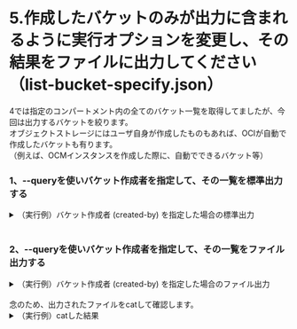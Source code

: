 # 5.作成したバケットのみが出力に含まれるように実行オプションを変更し、その結果をファイルに出力してください（list-bucket-specify.json）

4では指定のコンパートメント内の全てのバケット一覧を取得してましたが、今回は出力するバケットを絞ります。<br>
オブジェクトストレージにはユーザ自身が作成したものもあれば、OCIが自動で作成したバケットも有ります。<br>
（例えば、OCMインスタンスを作成した際に、自動でできるバケット等）

### 1、--queryを使いバケット作成者を指定して、その一覧を標準出力する

<details><summary>（実行例）バケット作成者 (created-by) を指定した場合の標準出力</summary><div>

  
```console

ritsuko_to@cloudshell:~ (us-ashburn-1)$ oci os bucket list --compartment-id ocid1.compartment.oc1..aaaaaaaaxxxxxxxxxxxx --namespace-name hoge_namespace --query 'data[?"created-by"==`ocid1.saml2idp.oc1..aaaaaaaaxxxxxxxxxxxxxxxxxxxxxx/hoge.hoge@oracle.com`]'
[
  {
    "compartment-id": "ocid1.compartment.oc1..aaaaaaaaxxxxxxxxxxxx",
    "created-by": "ocid1.saml2idp.oc1..aaaaaaaaxxxxxxxxxxxxxxxxxxxxxx/hoge.hoge@oracle.com",
    "defined-tags": null,
    "etag": "d3913cf0-5f8d-45e7-81b3-cd99ebd0f215",
    "freeform-tags": null,
    "name": "test_bucket-20231101-2011_clone",
    "namespace": "hoge_namespace",
    "time-created": "2023-11-01T11:11:36.442000+00:00"
  }
]

```
</div></details>
<br>

### 2、--queryを使いバケット作成者を指定して、その一覧をファイル出力する

<details><summary>（実行例）バケット作成者 (created-by) を指定した場合のファイル出力</summary><div>

  
```console

ritsuko_to@cloudshell:~ (us-ashburn-1)$ oci os bucket list --compartment-id ocid1.compartment.oc1..aaaaaaaaxxxxxxxxxxxx --namespace-name hoge_namespace --query 'data[?"created-by"==`ocid1.saml2idp.oc1..aaaaaaaaxxxxxxxxxxxxxxxxxxxxxx/hoge.hoge@oracle.com`]' > list-bucket-specify.json

```
</div></details>
<br>
念のため、出力されたファイルをcatして確認します。
<details><summary>（実行例）catした結果</summary><div>

```console

ritsuko_to@cloudshell:~ (us-ashburn-1)$ cat list-bucket-specify.json 
[
  {
    "compartment-id": "ocid1.compartment.oc1..aaaaaaaaxxxxxxxxxxxx",
    "created-by": "ocid1.saml2idp.oc1..aaaaaaaaxxxxxxxxxxxxxxxxxxxxxx/hoge.hoge@oracle.com",
    "defined-tags": null,
    "etag": "d3913cf0-5f8d-45e7-81b3-cd99ebd0f215",
    "freeform-tags": null,
    "name": "test_bucket-20231101-2011_clone",
    "namespace": "hoge_namespace",
    "time-created": "2023-11-01T11:11:36.442000+00:00"
  }
]

```
</div></details>
